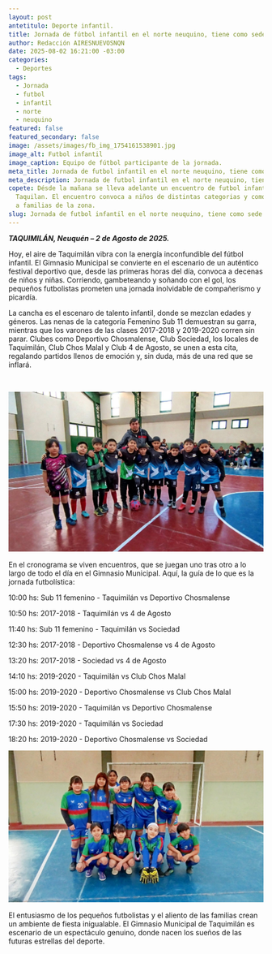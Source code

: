 ```yaml
---
layout: post
antetitulo: Deporte infantil.
title: Jornada de fútbol infantil en el norte neuquino, tiene como sede a Taquimilan.
author: Redacción AIRESNUEVOSNQN
date: 2025-08-02 16:21:00 -03:00
categories:
  - Deportes
tags:
  - Jornada
  - futbol
  - infantil
  - norte
  - neuquino
featured: false
featured_secondary: false
image: /assets/images/fb_img_1754161538901.jpg
image_alt: Futbol infantil
image_caption: Equipo de fútbol participante de la jornada.
meta_title: Jornada de futbol infantil en el norte neuquino, tiene como sede a Taquimilan.
meta_description: Jornada de futbol infantil en el norte neuquino, tiene como sede a Taquimilan.
copete: Désde la mañana se lleva adelante un encuentro de futbol infantil en
  Taquilan. El encuentro convoca a niños de distintas categorias y como público
  a familias de la zona.
slug: Jornada de futbol infantil en el norte neuquino, tiene como sede a Taquimilan.
---
```

***TAQUIMILÁN, Neuquén – 2 de Agosto de 2025.***

​Hoy, el aire de Taquimilán vibra con la energía inconfundible del fútbol infantil. El Gimnasio Municipal se convierte en el escenario de un auténtico festival deportivo que, desde las primeras horas del día, convoca a decenas de niños y niñas. Corriendo, gambeteando y soñando con el gol, los pequeños futbolistas prometen una jornada inolvidable de compañerismo y picardía.

​La cancha es el escenaro de talento infantil, donde se mezclan edades y géneros. Las nenas de la categoría Femenino Sub 11 demuestran su garra, mientras que los varones de las clases 2017-2018 y 2019-2020 corren sin parar. Clubes como Deportivo Chosmalense, Club Sociedad, los locales de Taquimilán, Club Chos Malal y Club 4 de Agosto, se unen a esta cita, regalando partidos llenos de emoción y, sin duda, más de una red que se inflará.

![]()

![](/assets/images/fb_img_1754161529015.jpg)

​En el cronograma se viven encuentros, que se juegan uno tras otro a lo largo de todo el día en el Gimnasio Municipal. Aquí, la guía de lo que es la jornada futbolística:

​10:00 hs: Sub 11 femenino - Taquimilán vs Deportivo Chosmalense

​10:50 hs: 2017-2018 - Taquimilán vs 4 de Agosto

​11:40 hs: Sub 11 femenino - Taquimilán vs Sociedad

​12:30 hs: 2017-2018 - Deportivo Chosmalense vs 4 de Agosto

​13:20 hs: 2017-2018 - Sociedad vs 4 de Agosto

​14:10 hs: 2019-2020 - Taquimilán vs Club Chos Malal

​15:00 hs: 2019-2020 - Deportivo Chosmalense vs Club Chos Malal

​15:50 hs: 2019-2020 - Taquimilán vs Deportivo Chosmalense

​17:30 hs: 2019-2020 - Taquimilán vs Sociedad

​18:20 hs: 2019-2020 - Deportivo Chosmalense vs Sociedad

![](/assets/images/fb_img_1754161522158.jpg)



​El entusiasmo de los pequeños futbolistas y el aliento de las familias crean un ambiente de fiesta inigualable. El Gimnasio Municipal de Taquimilán es escenario de un espectáculo genuino, donde nacen los sueños de las futuras estrellas del deporte.
